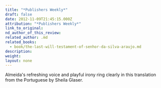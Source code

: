 ```yaml
---
title: "*Publishers Weekly*"
draft: false
date: 2012-11-09T21:45:15.000Z
attribution: "*Publishers Weekly*"
link_to_original:
nd_author_of_this_review:
related_author: .md
related_books:
  - book/the-last-will-testament-of-senhor-da-silva-araujo.md
description:
weight:
layout: none
---
```

Almeida's refreshing voice and playful irony ring clearly in this translation from the Portuguese by Sheila Glaser.

